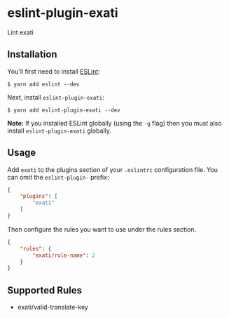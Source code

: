 # eslint-plugin-exati

Lint exati

## Installation

You'll first need to install [ESLint](http://eslint.org):

```
$ yarn add eslint --dev
```

Next, install `eslint-plugin-exati`:

```
$ yarn add eslint-plugin-exati --dev
```

**Note:** If you installed ESLint globally (using the `-g` flag) then you must also install `eslint-plugin-exati` globally.

## Usage

Add `exati` to the plugins section of your `.eslintrc` configuration file. You can omit the `eslint-plugin-` prefix:

```json
{
    "plugins": [
        "exati"
    ]
}
```


Then configure the rules you want to use under the rules section.

```json
{
    "rules": {
        "exati/rule-name": 2
    }
}
```

## Supported Rules

* exati/valid-translate-key





